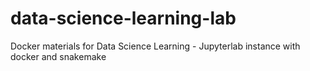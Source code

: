 # data-science-learning-lab
Docker materials for Data Science Learning - Jupyterlab instance with docker and snakemake
